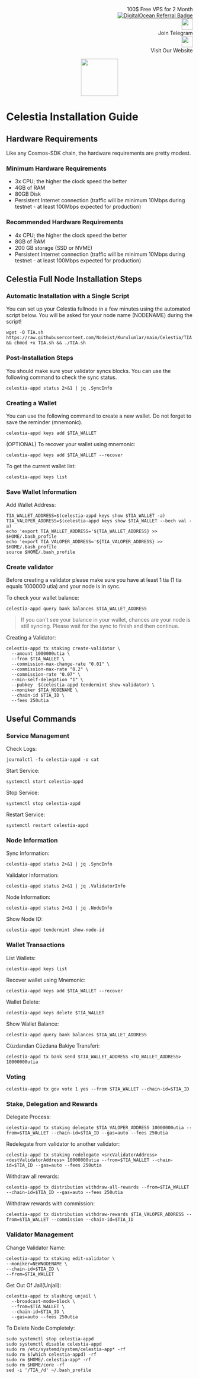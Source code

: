 <p style="font-size:14px" align="right">
 100$ Free VPS for 2 Month <br>
 <a target="_blank" href="https://www.digitalocean.com/?refcode=410c988c8b3e&utm_campaign=Referral_Invite&utm_medium=Referral_Program&utm_source=badge"><img src="https://web-platforms.sfo2.cdn.digitaloceanspaces.com/WWW/Badge%201.svg" alt="DigitalOcean Referral Badge" /></a></br>
 <a href="https://t.me/nodeistt" target="_blank"><img src="https://github.com/Nodeist/Testnet_Kurulumlar/blob/fee87fe32609c1704206721b9fb16e4c5de75a96/telegramlogo.png" width="30"/></a><br>Join Telegram<br>
<a href="https://nodeist.site/" target="_blank"><img src="https://raw.githubusercontent.com/Nodeist/Testnet_Kurulumlar/main/logo.png" width="30"/></a><br> Visit Our Website
</p>



<p align="center">
  <img height="100" src="https://i.hizliresim.com/5oh0erz.png">
</p>

# Celestia Installation Guide
## Hardware Requirements
Like any Cosmos-SDK chain, the hardware requirements are pretty modest.

### Minimum Hardware Requirements
  - 3x CPU; the higher the clock speed the better
  - 4GB of RAM
  - 80GB Disk
  - Persistent Internet connection (traffic will be minimum 10Mbps during testnet - at least 100Mbps expected for production)

### Recommended Hardware Requirements
  - 4x CPU; the higher the clock speed the better
  - 8GB of RAM
  - 200 GB storage (SSD or NVME)
  - Persistent Internet connection (traffic will be minimum 10Mbps during testnet - at least 100Mbps expected for production)

## Celestia Full Node Installation Steps
### Automatic Installation with a Single Script
You can set up your Celestia fullnode in a few minutes using the automated script below.
You will be asked for your node name (NODENAME) during the script!

```
wget -O TIA.sh https://raw.githubusercontent.com/Nodeist/Kurulumlar/main/Celestia/TIA && chmod +x TIA.sh && ./TIA.sh
```

### Post-Installation Steps

You should make sure your validator syncs blocks.
You can use the following command to check the sync status.
```
celestia-appd status 2>&1 | jq .SyncInfo
```

### Creating a Wallet
You can use the following command to create a new wallet. Do not forget to save the reminder (mnemonic).
```
celestia-appd keys add $TIA_WALLET
```

(OPTIONAL) To recover your wallet using mnemonic:
```
celestia-appd keys add $TIA_WALLET --recover
```

To get the current wallet list:
```
celestia-appd keys list
```

### Save Wallet Information
Add Wallet Address:
```
TIA_WALLET_ADDRESS=$(celestia-appd keys show $TIA_WALLET -a)
TIA_VALOPER_ADDRESS=$(celestia-appd keys show $TIA_WALLET --bech val -a)
echo 'export TIA_WALLET_ADDRESS='${TIA_WALLET_ADDRESS} >> $HOME/.bash_profile
echo 'export TIA_VALOPER_ADDRESS='${TIA_VALOPER_ADDRESS} >> $HOME/.bash_profile
source $HOME/.bash_profile
```


### Create validator
Before creating a validator please make sure you have at least 1 tia (1 tia equals 1000000 utia) and your node is in sync.

To check your wallet balance:
```
celestia-appd query bank balances $TIA_WALLET_ADDRESS
```
> If you can't see your balance in your wallet, chances are your node is still syncing. Please wait for the sync to finish and then continue.

Creating a Validator:
```
celestia-appd tx staking create-validator \
  --amount 1000000utia \
  --from $TIA_WALLET \
  --commission-max-change-rate "0.01" \
  --commission-max-rate "0.2" \
  --commission-rate "0.07" \
  --min-self-delegation "1" \
  --pubkey  $(celestia-appd tendermint show-validator) \
  --moniker $TIA_NODENAME \
  --chain-id $TIA_ID \
  --fees 250utia
```



## Useful Commands
### Service Management
Check Logs:
```
journalctl -fu celestia-appd -o cat
```

Start Service:
```
systemctl start celestia-appd
```

Stop Service:
```
systemctl stop celestia-appd
```

Restart Service:
```
systemctl restart celestia-appd
```

### Node Information
Sync Information:
```
celestia-appd status 2>&1 | jq .SyncInfo
```

Validator Information:
```
celestia-appd status 2>&1 | jq .ValidatorInfo
```

Node Information:
```
celestia-appd status 2>&1 | jq .NodeInfo
```

Show Node ID:
```
celestia-appd tendermint show-node-id
```

### Wallet Transactions
List Wallets:
```
celestia-appd keys list
```

Recover wallet using Mnemonic:
```
celestia-appd keys add $TIA_WALLET --recover
```

Wallet Delete:
```
celestia-appd keys delete $TIA_WALLET
```

Show Wallet Balance:
```
celestia-appd query bank balances $TIA_WALLET_ADDRESS
```

Cüzdandan Cüzdana Bakiye Transferi:
```
celestia-appd tx bank send $TIA_WALLET_ADDRESS <TO_WALLET_ADDRESS> 10000000utia
```

### Voting
```
celestia-appd tx gov vote 1 yes --from $TIA_WALLET --chain-id=$TIA_ID
```

### Stake, Delegation and Rewards
Delegate Process:
```
celestia-appd tx staking delegate $TIA_VALOPER_ADDRESS 10000000utia --from=$TIA_WALLET --chain-id=$TIA_ID --gas=auto --fees 250utia
```

Redelegate from validator to another validator:
```
celestia-appd tx staking redelegate <srcValidatorAddress> <destValidatorAddress> 10000000utia --from=$TIA_WALLET --chain-id=$TIA_ID --gas=auto --fees 250utia
```

Withdraw all rewards:
```
celestia-appd tx distribution withdraw-all-rewards --from=$TIA_WALLET --chain-id=$TIA_ID --gas=auto --fees 250utia
```

Withdraw rewards with commission:
```
celestia-appd tx distribution withdraw-rewards $TIA_VALOPER_ADDRESS --from=$TIA_WALLET --commission --chain-id=$TIA_ID
```

### Validator Management
Change Validator Name:
```
celestia-appd tx staking edit-validator \
--moniker=NEWNODENAME \
--chain-id=$TIA_ID \
--from=$TIA_WALLET
```

Get Out Of Jail(Unjail): 
```
celestia-appd tx slashing unjail \
  --broadcast-mode=block \
  --from=$TIA_WALLET \
  --chain-id=$TIA_ID \
  --gas=auto --fees 250utia
```

To Delete Node Completely:
```
sudo systemctl stop celestia-appd
sudo systemctl disable celestia-appd
sudo rm /etc/systemd/system/celestia-app* -rf
sudo rm $(which celestia-appd) -rf
sudo rm $HOME/.celestia-app* -rf
sudo rm $HOME/core -rf
sed -i '/TIA_/d' ~/.bash_profile
```

